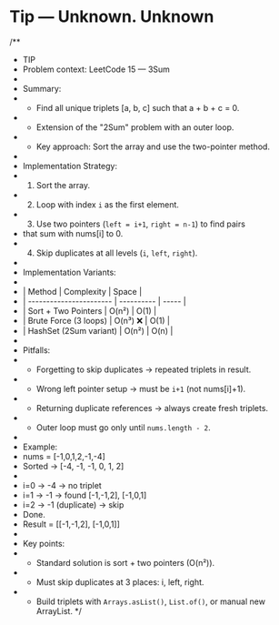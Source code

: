 # Tip — Unknown. Unknown
/**
 * TIP
 * Problem context: LeetCode 15 — 3Sum
 *
 * Summary:
 * - Find all unique triplets [a, b, c] such that a + b + c = 0.
 * - Extension of the "2Sum" problem with an outer loop.
 * - Key approach: Sort the array and use the two-pointer method.
 *
 * Implementation Strategy:
 * 1. Sort the array.
 * 2. Loop with index `i` as the first element.
 * 3. Use two pointers (`left = i+1`, `right = n-1`) to find pairs
 *    that sum with nums[i] to 0.
 * 4. Skip duplicates at all levels (`i`, `left`, `right`).
 *
 * Implementation Variants:
 *
 * | Method                  | Complexity | Space |
 * | ----------------------- | ---------- | ----- |
 * | Sort + Two Pointers     | O(n²)      | O(1)  |
 * | Brute Force (3 loops)   | O(n³) ❌    | O(1)  |
 * | HashSet (2Sum variant)  | O(n²)      | O(n)  |
 *
 * Pitfalls:
 * - Forgetting to skip duplicates → repeated triplets in result.
 * - Wrong left pointer setup → must be `i+1` (not nums[i]+1).
 * - Returning duplicate references → always create fresh triplets.
 * - Outer loop must go only until `nums.length - 2`.
 *
 * Example:
 * nums = [-1,0,1,2,-1,-4]
 * Sorted → [-4, -1, -1, 0, 1, 2]
 *
 * i=0 → -4 → no triplet
 * i=1 → -1 → found [-1,-1,2], [-1,0,1]
 * i=2 → -1 (duplicate) → skip
 * Done.
 * Result = [[-1,-1,2], [-1,0,1]]
 *
 * Key points:
 * - Standard solution is sort + two pointers (O(n²)).
 * - Must skip duplicates at 3 places: i, left, right.
 * - Build triplets with `Arrays.asList()`, `List.of()`, or manual new ArrayList.
 */
